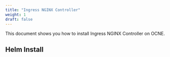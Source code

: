 ```yaml
---
title: "Ingress NGINX Controller"
weight: 1
draft: false
---
```

This document shows you how to install Ingress NGINX Controller on OCNE.

## Helm Install